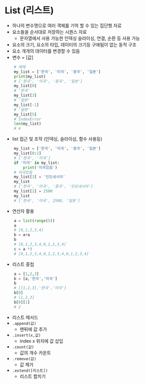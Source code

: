 # List (리스트)

- 하나의 변수명으로 여러 객체를 기억 할 수 있는 집단형 자료
- 요소들을 순서대로 저장하는 시퀀스 자료
	- 문자열에서 사용 가능한 인덱싱 슬라이싱, 연결, 순환 등 사용 가능
- 요소의 크기, 요소의 타입, 데이터의 크기등 구애됨이 없는 동적 구조
- 요소 개개의 데이터를 변경할 수 있음
- 변수 = [값]

```python
	# 예제
	my_list = ['한국', '미국', '중국', '일본']
	print(my_list)
	# ['한국', '미국', '중국', '일본']
	my_list[0]
	# '한국'
	my_list[3]
	# '일본'
	my_list[-1]
	# '일본'
	my_list[5]
	# IndexError
	len(my_list)
	# 4
```

- list 접근 및 조작 (인덱싱, 슬라이싱, 함수 사용등)
```python
	my_list = ['한국', '미국', '중국', '일본']
	my_list[0:2]
	# ['한국', '미국']
	if '미국' in my_list:
		print('미국있음')
	# 미국있음
	my_list[3] = '인도네시아'
	my_list
	# ['한국', '미국', '중국', '인도네시아']
	my_list[2] = 2500
	my_list
	# ['한국', '미국', 2500, '일본']
```

- 연산자 활용
```python
	a = list(range(5))
	a
	# [0,1,2,3,4]
	b = a+a
	b
	# [0,1,2,3,4,0,1,2,3,4]
	c = a *3
	# [0,1,2,3,4,0,1,2,3,4,0,1,2,3,4]
```

- 리스트 중첩
```python
	a = [1,2,3]
	b = [a,'한국','미국']
	b 
	# [[1,2,3],'한국','미국']
	b[0]
	# [1,2,3]
	b[0][1]
	# 2
```

- 리스트 메서드
- `.append(값)`
	- 맨뒤에 값 추가
- `.insert(x,값)`
	- index x 위치에 값 삽입
- `.count(값)`
	- 값의 개수 카운트
- `.remove(값)`
	- 값 제거
- `.extend([리스트])`
	- 리스트 합치기
